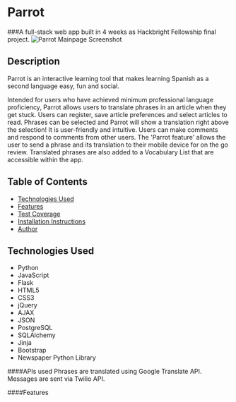 # Parrot

###A full-stack web app built in 4 weeks as Hackbright Fellowship final project.
<img src="/static/img/Screenshots/HomePage.png" alt="Parrot Mainpage Screenshot"/>

## Description
Parrot is an interactive learning tool that makes learning Spanish as a second language easy, fun and social.

Intended for users who have achieved minimum professional language proficiency, Parrot allows users to translate phrases in an article when they get stuck. Users can register, save article preferences and select articles to read. Phrases can be selected and Parrot will show a translation right above the selection! It is user-friendly and intuitive. Users can make comments and respond to comments from other users. The 'Parrot feature' allows the user to send a phrase and its translation to their mobile device for on the go review. Translated phrases are also added to a Vocabulary List that are accessible within the app.

## Table of Contents
* [Technologies Used](#technologiesused)
* [Features](#features)
* [Test Coverage](#testcoverage)
* [Installation Instructions](#installationinstructions)
* [Author](#author)

## <a name="technologiesused"></a>Technologies Used
* Python
* JavaScript
* Flask
* HTML5
* CSS3
* jQuery
* AJAX
* JSON
* PostgreSQL
* SQLAlchemy
* Jinja 
* Bootstrap 
* <a src="https://pypi.python.org/pypi/newspaper">Newspaper Python Library</a> 

####APIs used
Phrases are translated using Google Translate API. Messages are sent via Twilio API.

####Features

